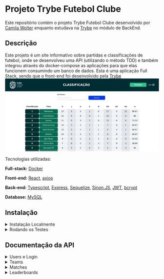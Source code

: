 # Projeto Trybe Futebol Clube

Este repositório contém o projeto Trybe Futebol Clube desenvolvido por [Camila Wolter](https://www.linkedin.com/in/camilawolter/) enquanto estudava na [Trybe](https://www.betrybe.com/) no módulo de BackEnd.

## Descrição 

Este projeto é um site informativo sobre partidas e classificações de futebol, onde se desenvolveu uma API (utilizando o método TDD) e também integrou através do docker-compose as aplicações para que elas funcionem consumindo um banco de dados. Esta é uma aplicação Full Stack, sendo que o front-end foi desenvolvido pela [Trybe](https://www.betrybe.com/)
![Exemplo app front](/front-example.png)

Tecnologias utilizadas:

**Full-stack:** [Docker](https://www.docker.com/)

**Front-end:** [React](https://reactjs.org/), [axios](https://axios-http.com/)

**Back-end:** [Typescript](https://www.typescriptlang.org/), [Express](https://expressjs.com/), [Sequelize](https://sequelize.org/), [Sinon.JS](https://sinonjs.org/), [JWT](https://jwt.io/), [bcrypt](https://www.npmjs.com/package/bcrypt)

**Database:** [MySQL](https://www.mysql.com/)

## Instalação

<details>
<summary>Instalação Localmente</summary>
Clone o projeto

```bash
  git clone git@github.com:camilawolter/projeto-trybe-futebol-clube.git
```

Entre no diretório do projeto

```bash
  cd project-trybe-soccer-club
```

Rodar os containers e instalar as suas depencências (necessário [docker-compose](https://docs.docker.com/compose/install/))

```bash
  npm run compose:up
```

The frontend is configured for port: [3000](http://localhost:3000/leaderboard)

Parar os containers

```bash
  npm run compose:down
```
</details>

<details>
<summary>Rodando os Testes</summary>
Acesse o container do backend com o seguinte comando

```bash
  docker exec -it app_backend sh
```

Rodando os testes

```bash
    npm test
```
</details>

## Documentação da API

<details>
<summary>Users e Login</summary>

### Retornar o token do login

```http
   POST /login
```

Request body

```json
{
  "email": "admin@admin.com", 
  "password": "secret_admin",
}
```

Response body

```json
{
  "token": "eyJhbGciOiJIUzI1NiIsInR5cCI6IkpXVCJ9.eyJpZCI6MSwicm9sZSI6ImFkbWluIiwiaWF0IjoxNjU0NTI3MTg5fQ.XS_9AA82iNoiVaASi0NtJpqOQ_gHSHhxrpIdigiT-fc" 
}
```

### Retornar o role

```http
  GET /login/validate
```

No header é passado o token de validação para receber corretamente o response body

```json
{ "role": "admin" }
```
</details>

<details>
<summary>Teams</summary>

### Retornar todos os times

```http
  GET /teams
```

Response body

```json
[
  {
    "id": 1,
    "teamName": "Avaí/Kindermann"
  },
  ...
]
```

### Retornar um time

```http
  GET /teams/${id}
```

Response body

```json
  {
    "id": 1,
    "teamName": "Avaí/Kindermann"
  },
```
</details>

<details>
<summary>Matches</summary>

### Retornar todas as partidas incluindo o nome do time

```http
  GET /matches
```

Nesta rota pode-se usar query string como parâmetro

Response body

```json
[
  {
    "id": 1,
    "homeTeamId": 16,
    "homeTeamGoals": 1,
    "awayTeamId": 8,
    "awayTeamGoals": 1,
    "inProgress": false,
    "homeTeam": {
      "teamName": "São Paulo"
    },
    "awayTeam": {
      "teamName": "Grêmio"
    }
  },
  ...
]
```

### Criando uma nova partida

```http
  POST /matches
```

Request body

```json
{
  "homeTeamId": 16,
  "awayTeamId": 8,
  "homeTeamGoals": 2,
  "awayTeamGoals": 2
}
```

Response body

```json
{
  "id": 1,
  "homeTeamId": 16,
  "homeTeamGoals": 2,
  "awayTeamId": 8,
  "awayTeamGoals": 2,
  "inProgress": true
}
```

### Atualizar uma partida em progresso

```http
  PATCH /matches/${id}
```

Request boby

```json
{
  "homeTeamGoals": 3,
  "awayTeamGoals": 1
}
```

Response body

```json
{ "message": "Updated" }
```

### Finalizar uma partida

```http
  PATCH /matches/${id}/finished
```

Response body

```json
{ "message": "Finished" }
```
</details>

<details>
<summary>Leaderboards</summary>

### Team ranking

```http
  GET /leaderboard
```

Response body

```json
[
  {
    "name": "Palmeiras",
    "totalPoints": 13,
    "totalGames": 5,
    "totalVictories": 4,
    "totalDraws": 1,
    "totalLosses": 0,
    "goalsFavor": 17,
    "goalsOwn": 5,
    "goalsBalance": 12,
    "efficiency": "86.67"
  },
  ...
]
```

### Ranking de times com jogos em casa

```http
  GET /leaderboard/home
```

Response body

```json
[
  {
    "name": "Santos",
    "totalPoints": 9,
    "totalGames": 3,
    "totalVictories": 3,
    "totalDraws": 0,
    "totalLosses": 0,
    "goalsFavor": 9,
    "goalsOwn": 3,
    "goalsBalance": 6,
    "efficiency": "100.00"
  },
  ...
]
```

### Ranking das times com jogos fora de casa

```http
  GET /leaderboard/away
```

Response body

```json
[
  {
    "name": "Palmeiras",
    "totalPoints": 6,
    "totalGames": 2,
    "totalVictories": 2,
    "totalDraws": 0,
    "totalLosses": 0,
    "goalsFavor": 7,
    "goalsOwn": 0,
    "goalsBalance": 7,
    "efficiency": "100.00"
  },
  ...
]
```
</details>
